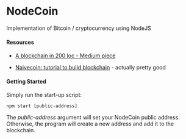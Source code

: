 # NodeCoin
Implementation of Bitcoin / cryptocurrency using NodeJS

#### Resources

* [A blockchain in 200 loc - Medium piece](https://medium.com/@lhartikk/a-blockchain-in-200-lines-of-code-963cc1cc0e54)

* [Naivecoin: tutorial to build blockchain](https://lhartikk.github.io/) - actually pretty good

#### Getting Started

Simply run the start-up script:

```
npm start [public-address]
```
The *public-address* argument will set your NodeCoin public address. Otherwise, the program will create a new address and add it to the blockchain.
